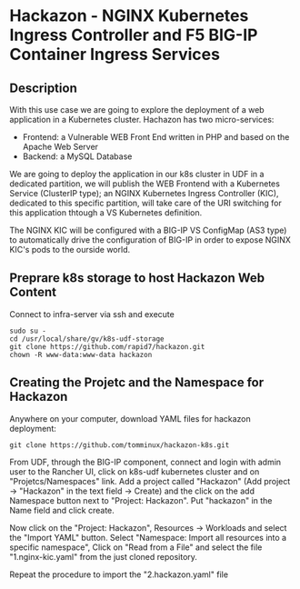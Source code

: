 # Hackazon - NGINX Kubernetes Ingress Controller and F5 BIG-IP Container Ingress Services

## Description
With this use case we are going to explore the deployment of a web application in a Kubernetes cluster. Hachazon has two micro-services:

- Frontend: a Vulnerable WEB Front End written in PHP and based on the Apache Web Server
- Backend: a MySQL Database

We are going to deploy the application in our k8s cluster in UDF in a dedicated partition, we will publish the WEB Frontend with a Kubernetes Service (ClusterIP type); an NGINX Kubernetes Ingress Controller (KIC), dedicated to this specific partition, will take care of the URI switching for this application thtough a VS Kubernetes definition.

The NGINX KIC will be configured with a BIG-IP VS ConfigMap (AS3 type) to automatically drive the configuration of BIG-IP in order to expose NGINX KIC's pods to the ourside world.

## Preprare k8s storage to host Hackazon Web Content
Connect to infra-server via ssh and execute 

    sudo su -
    cd /usr/local/share/gv/k8s-udf-storage
    git clone https://github.com/rapid7/hackazon.git
    chown -R www-data:www-data hackazon

## Creating the Projetc and the Namespace for Hackazon

Anywhere on your computer, download YAML files for hackazon deployment:

    git clone https://github.com/tomminux/hackazon-k8s.git

From UDF, through the BIG-IP component, connect and login with admin user to the Rancher UI, click on k8s-udf kubernetes cluster and on "Projetcs/Namespaces" link. Add a project called "Hackazon" (Add project -> "Hackazon" in the text field -> Create) and the click on the add Namespace button next to "Project: Hackazon". Put "hackazon" in the Name field and click create.

Now click on the "Project: Hackazon", Resources -> Workloads and select the "Import YAML" button. Select "Namespace: Import all resources into a specific namespace", Click on "Read from a File" and select the file "1.nginx-kic.yaml" from the just cloned repository.

Repeat the procedure to import the "2.hackazon.yaml" file 